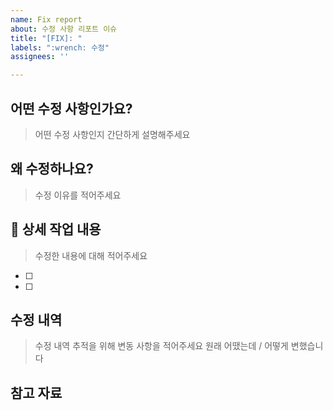 ```yaml
---
name: Fix report
about: 수정 사항 리포트 이슈
title: "[FIX]: "
labels: ":wrench: 수정"
assignees: ''

---
```


## 어떤 수정 사항인가요?
> 어떤 수정 사항인지 간단하게 설명해주세요



## 왜 수정하나요?
> 수정 이유를 적어주세요



## 🔨 상세 작업 내용
> 수정한 내용에 대해 적어주세요
- [ ] 
- [ ]

## 수정 내역
> 수정 내역 추적을 위해 변동 사항을 적어주세요
> 원래 어땠는데 / 어떻게 변했습니다



## 참고 자료
